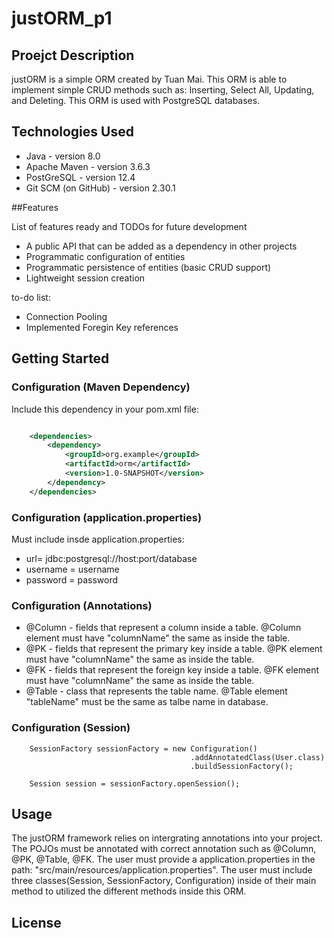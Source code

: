 # justORM_p1

## Proejct Description
justORM is a simple ORM created by Tuan Mai. This ORM is able to implement simple CRUD methods such as:
Inserting, Select All, Updating, and Deleting. This ORM is used with PostgreSQL databases.

## Technologies Used
* Java - version 8.0
* Apache Maven - version 3.6.3
* PostGreSQL - version 12.4
* Git SCM (on GitHub) - version 2.30.1

##Features

List of features ready and TODOs for future development
* A public API that can be added as a dependency in other projects
* Programmatic configuration of entities
* Programmatic persistence of entities (basic CRUD support)
* Lightweight session creation

to-do list:
* Connection Pooling
* Implemented Foregin Key references


## Getting Started

### Configuration (Maven Dependency)

Include this dependency in your pom.xml file:

```xml

    <dependencies>
        <dependency>
            <groupId>org.example</groupId>
            <artifactId>orm</artifactId>
            <version>1.0-SNAPSHOT</version>
        </dependency>
    </dependencies>

```

### Configuration (application.properties)

Must include insde application.properties:
  * url= jdbc:postgresql://host:port/database
  * username = username 
  * password = password 
  
### Configuration (Annotations)
  
  * @Column - fields that represent a column inside a table. @Column element 
     must have "columnName" the same as inside the table.
  * @PK - fields that represent the primary key inside a table. @PK element 
     must have "columnName" the same as inside the table.
  * @FK - fields that represent the foreign key inside a table. @FK element 
     must have "columnName" the same as inside the table.
  * @Table - class that represents the table name. @Table element "tableName" 
     must be the same as talbe name in database.
     
### Configuration (Session)

        SessionFactory sessionFactory = new Configuration()
                                            .addAnnotatedClass(User.class)
                                            .buildSessionFactory();

        Session session = sessionFactory.openSession();

## Usage

The justORM framework relies on intergrating annotations into your project. The POJOs must be annotated with correct
annotation such as @Column, @PK, @Table, @FK. The user must provide a application.properties in the path: 
"src/main/resources/application.properties". The user must include three classes(Session, SessionFactory, Configuration)
inside of their main method to utilized the different methods inside this ORM. 

## License
